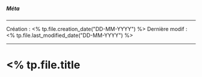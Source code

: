 ##### Méta
___
Création : <% tp.file.creation_date("DD-MM-YYYY") %>
Dernière modif : <% tp.file.last_modified_date("DD-MM-YYYY") %> 
_____

# <% tp.file.title
